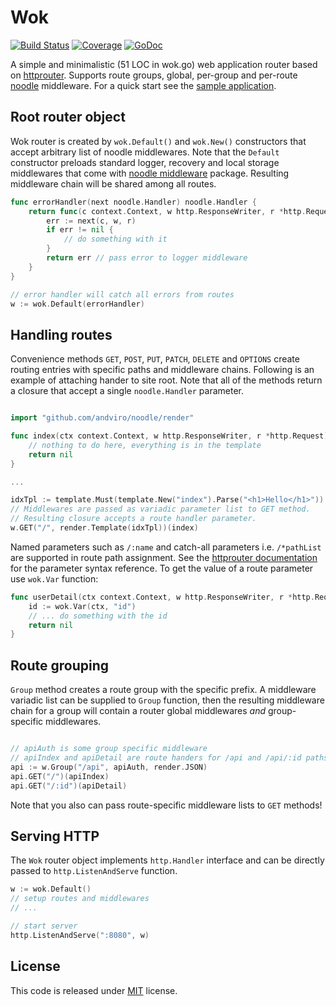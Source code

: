 # Wok

[![Build Status](https://travis-ci.org/andviro/wok.svg?branch=master)](https://travis-ci.org/andviro/wok)
[![Coverage](http://gocover.io/_badge/github.com/andviro/wok?0)](http://gocover.io/github.com/andviro/wok)
[![GoDoc](http://godoc.org/github.com/andviro/wok?status.png)](http://godoc.org/github.com/andviro/wok)

A simple and minimalistic (51 LOC in wok.go) web application router based on
[httprouter](https://github.com/julienschmidt/httprouter). Supports route
groups, global, per-group and per-route
[noodle](https://github.com/andviro/noodle) middleware. For a quick start see
the [sample application](https://github.com/andviro/wok/blob/master/example/main.go).

## Root router object

Wok router is created by `wok.Default()` and `wok.New()` constructors that
accept arbitrary list of noodle middlewares. Note that the `Default`
constructor preloads standard logger, recovery and local storage middlewares
that come with [noodle middleware](https://github.com/andviro/noodle/tree/master/middleware)
package. Resulting middleware chain will be shared among all routes.

```go
func errorHandler(next noodle.Handler) noodle.Handler {
    return func(c context.Context, w http.ResponseWriter, r *http.Request) error {
        err := next(c, w, r)
        if err != nil {
            // do something with it
        }
        return err // pass error to logger middleware
    }
}

// error handler will catch all errors from routes
w := wok.Default(errorHandler)
```

## Handling routes

Convenience methods `GET`, `POST`, `PUT`, `PATCH`, `DELETE` and `OPTIONS`
create routing entries with specific paths and middleware chains. Following is
an example of attaching hander to site root. Note that all of the methods
return a closure that accept a single `noodle.Handler` parameter.

```go

import "github.com/andviro/noodle/render"

func index(ctx context.Context, w http.ResponseWriter, r *http.Request) error {
	// nothing to do here, everything is in the template
	return nil
}

...

idxTpl := template.Must(template.New("index").Parse("<h1>Hello</h1>"))
// Middlewares are passed as variadic parameter list to GET method.
// Resulting closure accepts a route handler parameter.
w.GET("/", render.Template(idxTpl))(index)
```

Named parameters such as `/:name` and catch-all parameters i.e. `/*pathList`
are supported in route path assignment. See the
[httprouter documentation](http://godoc.org/github.com/julienschmidt/httprouter) for the
parameter syntax reference. To get the value of a route parameter use `wok.Var`
function:

```go
func userDetail(ctx context.Context, w http.ResponseWriter, r *http.Request) error {
    id := wok.Var(ctx, "id")
    // ... do something with the id
	return nil
}
```

## Route grouping

`Group` method creates a route group with the specific prefix. A middleware
variadic list can be supplied to `Group` function, then the resulting
middleware chain for a group will contain a router global middlewares *and*
group-specific middlewares.

```go

// apiAuth is some group specific middleware
// apiIndex and apiDetail are route handers for /api and /api/:id paths
api := w.Group("/api", apiAuth, render.JSON)
api.GET("/")(apiIndex)
api.GET("/:id")(apiDetail)
```

Note that you also can pass route-specific middleware lists to `GET` methods!


## Serving HTTP

The `Wok` router object implements `http.Handler` interface and can be directly
passed to `http.ListenAndServe` function.

```go 
w := wok.Default()
// setup routes and middlewares
// ...

// start server
http.ListenAndServe(":8080", w)
```

## License

This code is released under
[MIT](https://github.com/andviro/noodle/blob/master/LICENSE) license.
